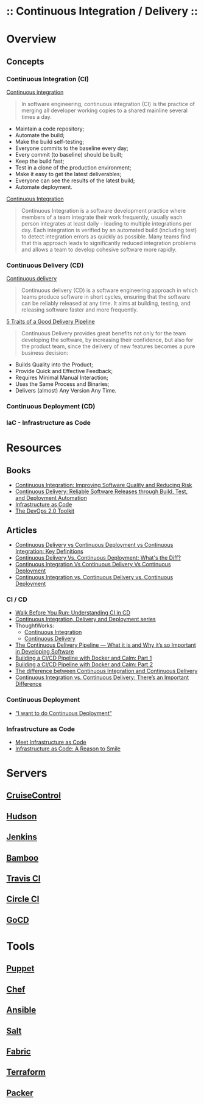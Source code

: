 :: Continuous Integration / Delivery ::
=======================================

# Overview

## Concepts

### Continuous Integration (CI)

[Continuous integration](https://en.wikipedia.org/wiki/Continuous_integration)
> In software engineering, continuous integration (CI) is the practice of merging all developer working copies to a shared mainline several times a day.
- Maintain a code repository;
- Automate the build;
- Make the build self-testing;
- Everyone commits to the baseline every day;
- Every commit (to baseline) should be built;
- Keep the build fast;
- Test in a clone of the production environment;
- Make it easy to get the latest deliverables;
- Everyone can see the results of the latest build;
- Automate deployment.

[Continuous Integration](https://www.martinfowler.com/articles/continuousIntegration.html)
> Continuous Integration is a software development practice where members of a team integrate their work frequently, usually each person integrates at least daily - leading to multiple integrations per day. Each integration is verified by an automated build (including test) to detect integration errors as quickly as possible. Many teams find that this approach leads to significantly reduced integration problems and allows a team to develop cohesive software more rapidly.

### Continuous Delivery (CD)

[Continuous delivery](https://en.wikipedia.org/wiki/Continuous_delivery)
> Continuous delivery (CD) is a software engineering approach in which teams produce software in short cycles, ensuring that the software can be reliably released at any time. It aims at building, testing, and releasing software faster and more frequently.

[5 Traits of a Good Delivery Pipeline](https://www.thoughtworks.com/insights/blog/5-traits-good-delivery-pipeline)
> Continuous Delivery provides great benefits not only for the team developing the software, by increasing their confidence, but also for the product team, since the delivery of new features becomes a pure business decision:
- Builds Quality into the Product;
- Provide Quick and Effective Feedback;
- Requires Minimal Manual Interaction;
- Uses the Same Process and Binaries;
- Delivers (almost) Any Version Any Time.

### Continuous Deployment (CD)

### IaC - Infrastructure as Code

# Resources

## Books

- [Continuous Integration: Improving Software Quality and Reducing Risk](https://www.amazon.com/gp/product/0321336380)
- [Continuous Delivery: Reliable Software Releases through Build, Test, and Deployment Automation](https://www.amazon.com/gp/product/0321601912)
- [Infrastructure as Code](http://infrastructure-as-code.com/)
- [The DevOps 2.0 Toolkit](https://leanpub.com/the-devops-2-toolkit)

## Articles

- [Continuous Delivery vs Continuous Deployment vs Continuous Integration: Key Definitions](https://blog.assembla.com/assemblablog/tabid/12618/bid/92411/continuous-delivery-vs-continuous-deployment-vs-continuous-integration-wait-huh.aspx)
- [Continuous Delivery Vs. Continuous Deployment: What's the Diff?](https://puppet.com/blog/continuous-delivery-vs-continuous-deployment-what-s-diff)
- [Continuous Integration Vs Continuous Delivery Vs Continuous Deployment](http://www.saviantconsulting.com/blog/difference-between-continuous-integration-continuous-delivery-and-continuous-deployment.aspx)
- [Continuous Integration vs. Continuous Delivery vs. Continuous Deployment](http://stackoverflow.com/a/28628086/5086987)

### CI / CD

- [Walk Before You Run: Understanding CI in CD](https://blog.versionone.com/understanding-ci-in-cd/)
- [Continuous Integration, Delivery and Deployment series](https://technologyconversations.com/category/continuous-integration-delivery-and-deployment/)
- ThoughtWorks:
    - [Continuous Integration](https://www.thoughtworks.com/continuous-integration)
    - [Continuous Delivery](https://www.thoughtworks.com/continuous-delivery)
- [The Continuous Delivery Pipeline — What it is and Why it’s so Important in Developing Software](https://devops.com/continuous-delivery-pipeline/)
- [Building a CI/CD Pipeline with Docker and Calm: Part 1](https://calm.io/2016/06/07/building-a-cicd-pipeline-with-docker-and-calm-part-1/)
- [Building a CI/CD Pipeline with Docker and Calm: Part 2](http://calm.io/2016/06/09/building-a-cicd-pipeline-with-docker-and-calm-part-2/)
- [The difference between Continuous Integration and Continuous Delivery](http://blog.nwcadence.com/continuousintegration-continuousdelivery/)
- [Continuous Integration vs. Continuous Delivery: There’s an Important Difference](https://devops.com/continuous-integration-vs-continuous-delivery-theres-important-difference/)

### Continuous Deployment

- ["I want to do Continuous Deployment"](https://devops.com/i-want-to-do-continuous-deployment/)

### Infrastructure as Code

- [Meet Infrastructure as Code](https://devops.com/meet-infrastructure-code/)
- [Infrastructure as Code: A Reason to Smile](https://www.thoughtworks.com/insights/blog/infrastructure-code-reason-smile)

# Servers

## [CruiseControl](http://cruisecontrol.sourceforge.net/)

## [Hudson](http://hudson-ci.org/)

## [Jenkins](Jenkins/README.md)

## [Bamboo](https://www.atlassian.com/software/bamboo)

## [Travis CI](https://travis-ci.org/)

## [Circle CI](https://circleci.com/)

## [GoCD](https://www.gocd.io/)

# Tools

## [Puppet](https://puppet.com/product)

## [Chef](https://www.chef.io/chef/)

## [Ansible](https://www.ansible.com/)

## [Salt](https://saltstack.com/)

## [Fabric](http://www.fabfile.org/)

## [Terraform](https://www.terraform.io/)

## [Packer](https://www.packer.io/)
